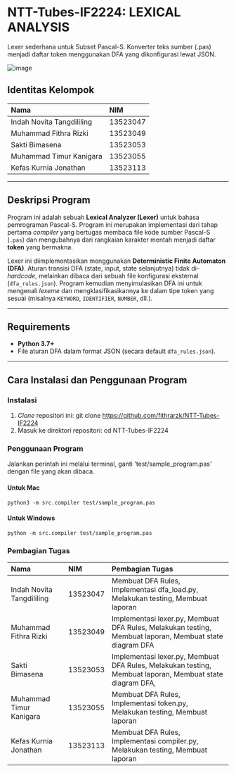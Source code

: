 # NTT-Tubes-IF2224: LEXICAL ANALYSIS

Lexer sederhana untuk Subset Pascal-S. Konverter teks sumber (.pas) menjadi daftar token menggunakan DFA yang dikonfigurasi lewat JSON.

![image](https://drive.google.com/uc?export=view&id=1r5alsMi9YbsmCQTMUXw2Qkhu6ybrMVms)

## Identitas Kelompok

| Nama | NIM |
| :--- | :--- |
| Indah Novita Tangdililing | 13523047 |
| Muhammad Fithra Rizki | 13523049 |
| Sakti Bimasena | 13523053 |
| Muhammad Timur Kanigara | 13523055 |
| Kefas Kurnia Jonathan | 13523113 |
---

## Deskripsi Program

Program ini adalah sebuah **Lexical Analyzer (Lexer)** untuk bahasa pemrograman Pascal-S.
Program ini merupakan implementasi dari tahap pertama *compiler* yang bertugas membaca file kode sumber Pascal-S (`.pas`) dan mengubahnya dari rangkaian karakter mentah menjadi daftar **token** yang bermakna.

Lexer ini diimplementasikan menggunakan **Deterministic Finite Automaton (DFA)**. Aturan transisi DFA (state, input, state selanjutnya) tidak di-*hardcode*, melainkan dibaca dari sebuah file konfigurasi eksternal (`dfa_rules.json`). Program kemudian menyimulasikan DFA ini untuk mengenali *lexeme* dan mengklasifikasikannya ke dalam tipe token yang sesuai (misalnya `KEYWORD`, `IDENTIFIER`, `NUMBER`, dll.).

---

## Requirements

* **Python 3.7+**
* File aturan DFA dalam format JSON (secara default `dfa_rules.json`).

---

## Cara Instalasi dan Penggunaan Program

### Instalasi

1.  *Clone* repositori ini:
    git clone https://github.com/fithrarzk/NTT-Tubes-IF2224
2.  Masuk ke direktori repositori:
    cd NTT-Tubes-IF2224

### Penggunaan Program
Jalankan perintah ini melalui terminal, ganti 'test/sample_program.pas' dengan file yang akan dibaca.

#### Untuk Mac
`python3 -m src.compiler test/sample_program.pas`

#### Untuk Windows
`python -m src.compiler test/sample_program.pas`

### Pembagian Tugas
| Nama | NIM | Pembagian Tugas |
| :--- | :--- | :--- |
| Indah Novita Tangdililing | 13523047 | Membuat DFA Rules, Implementasi dfa_load.py, Melakukan testing, Membuat laporan |
| Muhammad Fithra Rizki | 13523049 | Implementasi lexer.py, Membuat DFA Rules, Melakukan testing, Membuat laporan, Membuat state diagram DFA |
| Sakti Bimasena | 13523053 | Implementasi lexer.py, Membuat DFA Rules, Melakukan testing, Membuat laporan, Membuat state diagram DFA, |
| Muhammad Timur Kanigara | 13523055 | Membuat DFA Rules, Implementasi token.py, Melakukan testing, Membuat laporan |
| Kefas Kurnia Jonathan | 13523113 | Membuat DFA Rules, Implementasi compiler.py, Melakukan testing, Membuat laporan |
